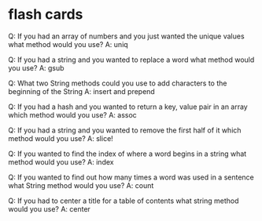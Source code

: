 # flash cards

Q: If you had an array of numbers and you just wanted the unique values what
method would you use?
A: uniq

Q: If you had a string and you wanted to replace a word what method would you
use?
A: gsub

Q: What two String methods could you use to add characters to the beginning of
the String
A: insert and prepend

Q: If you had a hash and you wanted to return a key, value pair in an array
which method would you use?
A: assoc 

Q: If you had a string and you wanted to remove the first half of it which
method would you use?
A: slice!

Q: If you wanted to find the index of where a word begins in a string what 
method would you use?
A: index

Q: If you wanted to find out how many times a word was used in a sentence what
String method would you use?
A: count

Q: If you had to center a title for a table of contents what string method
would you use?
A: center